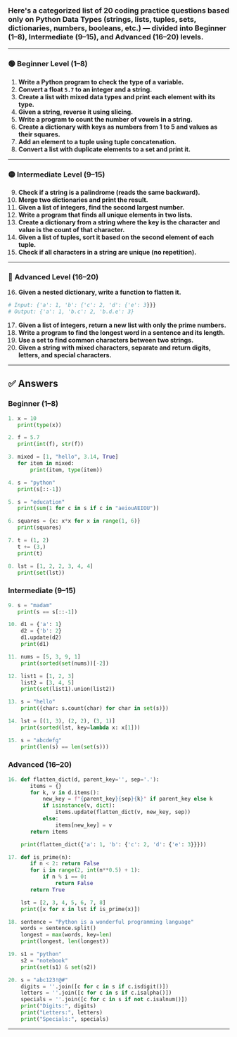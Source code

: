 ### Here's a categorized list of **20 coding practice questions** based **only on Python Data Types** (strings, lists, tuples, sets, dictionaries, numbers, booleans, etc.) — divided into **Beginner (1–8), Intermediate (9–15), and Advanced (16–20)** levels.

---

### 🟢 **Beginner Level (1–8)**

1. **Write a Python program to check the type of a variable.**
2. **Convert a float `5.7` to an integer and a string.**
3. **Create a list with mixed data types and print each element with its type.**
4. **Given a string, reverse it using slicing.**
5. **Write a program to count the number of vowels in a string.**
6. **Create a dictionary with keys as numbers from 1 to 5 and values as their squares.**
7. **Add an element to a tuple using tuple concatenation.**
8. **Convert a list with duplicate elements to a set and print it.**

---

### 🟡 **Intermediate Level (9–15)**

9. **Check if a string is a palindrome (reads the same backward).**
10. **Merge two dictionaries and print the result.**
11. **Given a list of integers, find the second largest number.**
12. **Write a program that finds all unique elements in two lists.**
13. **Create a dictionary from a string where the key is the character and value is the count of that character.**
14. **Given a list of tuples, sort it based on the second element of each tuple.**
15. **Check if all characters in a string are unique (no repetition).**

---

### 🔴 **Advanced Level (16–20)**

16. **Given a nested dictionary, write a function to flatten it.**

```python
# Input: {'a': 1, 'b': {'c': 2, 'd': {'e': 3}}}
# Output: {'a': 1, 'b.c': 2, 'b.d.e': 3}
```

17. **Given a list of integers, return a new list with only the prime numbers.**
18. **Write a program to find the longest word in a sentence and its length.**
19. **Use a set to find common characters between two strings.**
20. **Given a string with mixed characters, separate and return digits, letters, and special characters.**

---

## ✅ **Answers**

### Beginner (1–8)

```python
1. x = 10
   print(type(x))

2. f = 5.7
   print(int(f), str(f))

3. mixed = [1, "hello", 3.14, True]
   for item in mixed:
       print(item, type(item))

4. s = "python"
   print(s[::-1])

5. s = "education"
   print(sum(1 for c in s if c in "aeiouAEIOU"))

6. squares = {x: x*x for x in range(1, 6)}
   print(squares)

7. t = (1, 2)
   t += (3,)
   print(t)

8. lst = [1, 2, 2, 3, 4, 4]
   print(set(lst))
```

### Intermediate (9–15)

```python
9. s = "madam"
   print(s == s[::-1])

10. d1 = {'a': 1}
    d2 = {'b': 2}
    d1.update(d2)
    print(d1)

11. nums = [5, 3, 9, 1]
    print(sorted(set(nums))[-2])

12. list1 = [1, 2, 3]
    list2 = [3, 4, 5]
    print(set(list1).union(list2))

13. s = "hello"
    print({char: s.count(char) for char in set(s)})

14. lst = [(1, 3), (2, 2), (3, 1)]
    print(sorted(lst, key=lambda x: x[1]))

15. s = "abcdefg"
    print(len(s) == len(set(s)))
```

### Advanced (16–20)

```python
16. def flatten_dict(d, parent_key='', sep='.'):
       items = {}
       for k, v in d.items():
           new_key = f"{parent_key}{sep}{k}" if parent_key else k
           if isinstance(v, dict):
               items.update(flatten_dict(v, new_key, sep))
           else:
               items[new_key] = v
       return items

    print(flatten_dict({'a': 1, 'b': {'c': 2, 'd': {'e': 3}}}))

17. def is_prime(n):
       if n < 2: return False
       for i in range(2, int(n**0.5) + 1):
           if n % i == 0:
               return False
       return True

    lst = [2, 3, 4, 5, 6, 7, 8]
    print([x for x in lst if is_prime(x)])

18. sentence = "Python is a wonderful programming language"
    words = sentence.split()
    longest = max(words, key=len)
    print(longest, len(longest))

19. s1 = "python"
    s2 = "notebook"
    print(set(s1) & set(s2))

20. s = "abc123!@#"
    digits = ''.join([c for c in s if c.isdigit()])
    letters = ''.join([c for c in s if c.isalpha()])
    specials = ''.join([c for c in s if not c.isalnum()])
    print("Digits:", digits)
    print("Letters:", letters)
    print("Specials:", specials)
```

---
